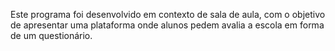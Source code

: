 Este programa foi desenvolvido em contexto de sala de aula, com o objetivo de apresentar uma plataforma onde alunos pedem avalia a escola em forma de um questionário.

